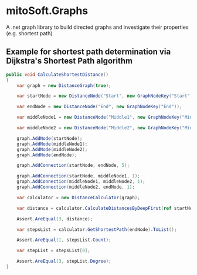 # mitoSoft.Graphs
A .net graph library to build directed graphs and investigate their properties (e.g. shortest path) 

## Example for shortest path determination via Dijkstra's Shortest Path algorithm

```c#
public void CalculateShortestDistance()
{
	var graph = new DistanceGraph(true);

	var startNode = new DistanceNode("Start", new GraphNodeKey("Start"));

	var endNode = new DistanceNode("End", new GraphNodeKey("End"));

	var middleNode1 = new DistanceNode("Middle1", new GraphNodeKey("Middle1"));

	var middleNode2 = new DistanceNode("Middle2", new GraphNodeKey("Middle2"));

	graph.AddNode(startNode);
	graph.AddNode(middleNode1);
	graph.AddNode(middleNode2);
	graph.AddNode(endNode);

	graph.AddConnection(startNode, endNode, 5);

	graph.AddConnection(startNode, middleNode1, 1);
	graph.AddConnection(middleNode1, middleNode2, 1);
	graph.AddConnection(middleNode2, endNode, 1);

	var calculator = new DistanceCalculator(graph);

	var distance = calculator.CalculateDistancesByDeepFirst(ref startNode, ref endNode);

	Assert.AreEqual(3, distance);

	var stepsList = calculator.GetShortestPath(endNode).ToList();

	Assert.AreEqual(1, stepsList.Count);

	var stepList = stepsList[0];

	Assert.AreEqual(3, stepList.Degree);
}
```

